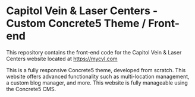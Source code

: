 # Capitol Vein & Laser Centers - Custom Concrete5 Theme / Front-end

This repository contains the front-end code for the Capitol Vein & Laser Centers website located at https://mycvl.com 

This is a fully responsive Concrete5 theme, developed from scratch.  This website offers advanced functionality such as multi-location management, a custom blog manager, and more.  This website is fully manageable using the Concrete5 CMS.
